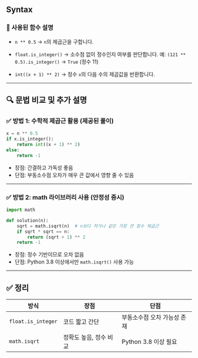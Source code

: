 ## Syntax

### 🔹 사용된 함수 설명

- `n ** 0.5` → `n`의 제곱근을 구합니다.
- `float.is_integer()` → 소수점 없이 정수인지 여부를 판단합니다.
  예: `(121 ** 0.5).is_integer()` → `True` (정수 11)

- `int((x + 1) ** 2)` → 정수 `x`의 다음 수의 제곱값을 반환합니다.

---

## 🔍 문법 비교 및 추가 설명

### ✅ 방법 1: 수학적 제곱근 활용 (제공된 풀이)

```python
x = n ** 0.5
if x.is_integer():
    return int((x + 1) ** 2)
else:
    return -1
```

- 장점: 간결하고 가독성 좋음
- 단점: 부동소수점 오차가 매우 큰 값에서 영향 줄 수 있음

---

### ✅ 방법 2: math 라이브러리 사용 (안정성 중시)

```python
import math

def solution(n):
    sqrt = math.isqrt(n)  # n보다 작거나 같은 가장 큰 정수 제곱근
    if sqrt * sqrt == n:
        return (sqrt + 1) ** 2
    return -1
```

- 장점: 정수 기반이므로 오차 없음
- 단점: Python 3.8 이상에서만 `math.isqrt()` 사용 가능

---

## ✅ 정리

| 방식               | 장점                   | 단점                       |
|--------------------|------------------------|----------------------------|
| `float.is_integer` | 코드 짧고 간단         | 부동소수점 오차 가능성 존재 |
| `math.isqrt`       | 정확도 높음, 정수 비교 | Python 3.8 이상 필요        |
